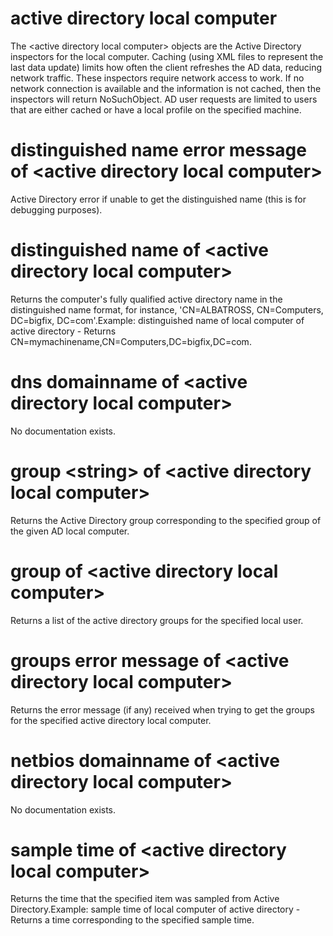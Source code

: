 # active directory local computer

The &lt;active directory local computer&gt; objects are the Active Directory inspectors for the local computer. Caching (using XML files to represent the last data update) limits how often the client refreshes the AD data, reducing network traffic. These inspectors require network access to work. If no network connection is available and the information is not cached, then the inspectors will return NoSuchObject. AD user requests are limited to users that are either cached or have a local profile on the specified machine.

# distinguished name error message of &lt;active directory local computer&gt;

Active Directory error if unable to get the distinguished name (this is for debugging purposes).

# distinguished name of &lt;active directory local computer&gt;

Returns the computer&#39;s fully qualified active directory name in the distinguished name format, for instance, &#39;CN=ALBATROSS, CN=Computers, DC=bigfix, DC=com&#39;.Example: distinguished name of local computer of active directory - Returns CN=mymachinename,CN=Computers,DC=bigfix,DC=com.

# dns domainname of &lt;active directory local computer&gt;

No documentation exists.

# group &lt;string&gt; of &lt;active directory local computer&gt;

Returns the Active Directory group corresponding to the specified group of the given AD local computer.

# group of &lt;active directory local computer&gt;

Returns a list of the active directory groups for the specified local user.

# groups error message of &lt;active directory local computer&gt;

Returns the error message (if any) received when trying to get the groups for the specified active directory local computer.

# netbios domainname of &lt;active directory local computer&gt;

No documentation exists.

# sample time of &lt;active directory local computer&gt;

Returns the time that the specified item was sampled from Active Directory.Example: sample time of local computer of active directory - Returns a time corresponding to the specified sample time.
